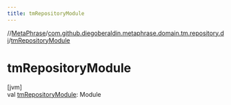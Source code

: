 ```yaml
---
title: tmRepositoryModule
---
```

//[MetaPhrase](../../index.html)/[com.github.diegoberaldin.metaphrase.domain.tm.repository.di](index.html)/[tmRepositoryModule](tm-repository-module.html)



# tmRepositoryModule



[jvm]\
val [tmRepositoryModule](tm-repository-module.html): Module




